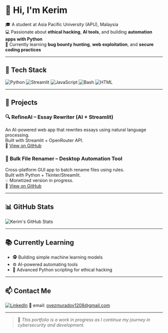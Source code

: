 # 👋 Hi, I'm Kerim

🎓 A student at Asia Pacific University (APU), Malaysia  
💻 Passionate about **ethical hacking**, **AI tools**, and building **automation apps with Python**  
🎯 Currently learning **bug bounty hunting**, **web exploitation**, and **secure coding practices**

---

## 🔧 Tech Stack

![Python](https://img.shields.io/badge/Python-3670A0?style=for-the-badge&logo=python&logoColor=white)
![Streamlit](https://img.shields.io/badge/Streamlit-FF4B4B?style=for-the-badge&logo=streamlit&logoColor=white)
![JavaScript](https://img.shields.io/badge/JavaScript-F7DF1E?style=for-the-badge&logo=javascript&logoColor=black)
![Bash](https://img.shields.io/badge/Bash-121011?style=for-the-badge&logo=gnu-bash&logoColor=white)
![HTML](https://img.shields.io/badge/HTML-E44D26?style=for-the-badge&logo=html5&logoColor=white)

---

## 🚀 Projects

### 🔍 RefineAI – Essay Rewriter (AI + Streamlit)
An AI-powered web app that rewrites essays using natural language processing.  
Built with Streamlit + OpenRouter API.  
📎 [View on GitHub](https://github.com/Kerim-AP/RefineAI)

### 🧾 Bulk File Renamer – Desktop Automation Tool
Cross-platform GUI app to batch rename files using rules.  
Built with Python + Tkinter/Streamlit.  
💡 Monetized version in progress.  
📎 [View on GitHub](https://github.com/Kerim-AP/file-renamer)

---

## 📊 GitHub Stats

![Kerim's GitHub Stats](https://github-readme-stats.vercel.app/api?username=Kerim-AP&show_icons=true&theme=tokyonight)

---

## 📚 Currently Learning

- 🕵️ Building simple machine learning models
- ⚙️ AI-powered automating tools
- 🧠 Advanced Python scripting for ethical hacking

---

## 📫 Contact Me

[![LinkedIn](https://img.shields.io/badge/LinkedIn-blue?logo=linkedin&style=flat)](https://www.linkedin.com/in/www.linkedin.com/in/kerim-ovezmuradov-900710376)
📧 email: ovezmuradov1208@gmail.com  

---

> 🚧 *This portfolio is a work in progress as I continue my journey in cybersecurity and development.*
